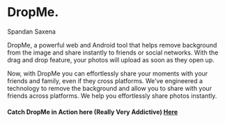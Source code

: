 # DropMe.
Spandan Saxena

DropMe, a powerful web and Android tool that helps remove background from the image and share instantly to friends or social networks. With the drag and drop feature, your photos will upload as soon as they open up. 

Now, with DropMe you can effortlessly share your moments with your friends and family, even if they cross platforms.
We’ve engineered a technology to remove the background and allow you to share with your friends across platforms. We help you effortlessly share photos instantly.
#### Catch DropMe in Action here (Really Very Addictive) [Here](https://drive.google.com/file/d/1fF_K1Jatb2j7eEBeki1G9OfviEbmHC9X/view?usp=sharing)
